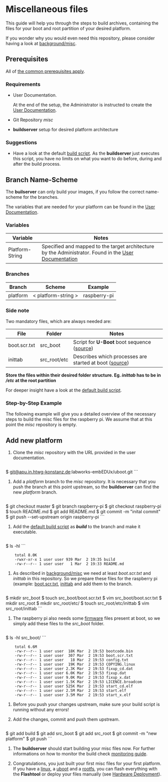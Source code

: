 # Miscellaneous files
This guide will help you through the steps to build archives, containing the
files for your boot and root partition of your desired platform.

If you wonder why you would even need this repository, please consider having a
look at [background/misc](../background/specs/misc.md).

## Prerequisites
All of [the common prerequisites apply](usage.md#Prerequisites).

### Requirements
* User Documentation.

    At the end of the setup, the Administrator is instructed to create the [User
    Documentation](../setup/post-install/user-documentation.md).

* Git Repository *misc*
* **buildserver** setup for desired platform architecture

### Suggestions
* Have a look at the default [build script](usage/misc/default/platform_build). As the
  **buildserver** just executes this script, you have no limits on what you want
  to do before, during and after the build process.

## Branch Name-Scheme
The **builserver** can only build your images, if you follow the correct
name-scheme for the branches.

The variables that are needed for your platform can be found in the [User
Documentation](../setup/post-install/user-documentation.md).

### Variables

Variable | Notes
--- | ---
Platform-String | Specified and mapped to the target architecture by the Administrator. Found in the [User Documentation](../setup/post-install/user-documentation.md)

### Branches

Branch | Scheme | Example
--- | --- | ---
platform | < platform-string \> |  raspberry-pi

### Side note
Two mandatory files, which are always needed are:

File | Folder | Notes
--- | --- | ---
boot.scr.txt | src\_boot | Script for **U-Boot** boot sequence ([source](http://www.denx.de/wiki/view/DULG/UBootScripts))
inittab | src\_root/etc | Describes which processes are started at boot ([source](http://unixhelp.ed.ac.uk/CGI/man-cgi?inittab+5))

**Store the files within their desired folder structure. Eg. *inittab* has to be
in */etc* at the root partition**

For deeper insight have a look at the [default build
script](usage/misc/default/platform_build).

### Step-by-Step Example
The following example will give you a detailed overview of the necessary steps
to build the misc files for the raspberry pi. We assume that at this point the
*misc* repository is empty.

## Add new platform

1. Clone the *misc* repository with the URL provided in the user documentation.

    ```
$ git@apu.in.htwg-konstanz.de:labworks-embEDUx/uboot.git
    ```

1. Add a *platform* branch to the *misc* repository. It is necessary that you
   push the branch at this point upstream, so the **buildserver** can find the
   new *platform* branch.
   
    ```
$ git checkout master
$ git branch raspberry-pi
$ git checkout raspberry-pi
$ touch README.md
$ git add README.md
$ git commit -m "inital commit"
$ git push --set-upstream origin raspberry-pi 
    ```

1. Add the [default build script](usage/misc/default/platform_build) as
   ***build*** to the branch and make it executable.
   
    ```
$ ls -hl
    ```

        total 8.0K
        -rwxr-xr-x 1 user user 939 Mar  2 19:35 build
        -rw-r--r-- 1 user user   1 Mar  2 19:33 README.md

1. As described in [background/misc](../background/specs/misc.md) we need at least
   *boot.scr.txt* and *inittab* in this repository. So we prepare these files
   for the raspberry pi (example:
     [boot.scr.txt](usage/misc/default/boot.scr.txt),
     [inittab](usage/misc/default/inittab) and add them to the branch. 
   
    ```
$ mkdir src_boot
$ touch src_boot/boot.scr.txt
$ vim src_boot/boot.scr.txt
$ mkdir src_root
$ mkdir src_root/etc/
$ touch src_root/etc/inittab
$ vim src_root/inittab
    ```

1. The raspberry pi also needs some
   [firmware](https://github.com/raspberrypi/firmware/tree/master/boot) files present at boot,
   so we simply add these files to the *src_boot* folder.
    
    ```
$ ls -hl src_boot/
    ```

        total 6.6M
        -rw-r--r-- 1 user user  18K Mar  2 19:53 bootcode.bin
        -rw-r--r-- 1 user user  307 Mar  2 19:53 boot.scr.txt
        -rw-r--r-- 1 user user   18 Mar  2 19:53 config.txt
        -rw-r--r-- 1 user user  19K Mar  2 19:53 COPYING.linux
        -rw-r--r-- 1 user user 2.3K Mar  2 19:53 fixup_cd.dat
        -rw-r--r-- 1 user user 6.0K Mar  2 19:53 fixup.dat
        -rw-r--r-- 1 user user 9.0K Mar  2 19:53 fixup_x.dat
        -rw-r--r-- 1 user user 1.5K Mar  2 19:53 LICENCE.broadcom
        -rw-r--r-- 1 user user 525K Mar  2 19:53 start_cd.elf
        -rw-r--r-- 1 user user 2.5M Mar  2 19:53 start.elf
        -rw-r--r-- 1 user user 3.5M Mar  2 19:53 start_x.elf

1. Before you push your changes upstream, make sure your build script is running
   without any errors!

1. Add the changes, commit and push them upstream. 
   
    ```
$ git add build
$ git add src_boot
$ git add src_root
$ git commit -m "new platform"
$ git push
    ```

1. The **buildserver** should start building your misc files now. For further
   informations on how to monitor the build check [monitoring
   guide](common/build-monitoring.md).

1. Congratulations, you just built your first misc files for your first
   platform. If you have a [linux](linux.md), a [uboot](uboot.md) and a
   [rootfs](rootfs.md), you can flash everything with the **Flashtool** or
   deploy your files manually (see [Hardware
   Deployment](usage.md#hardware-deployment)).

